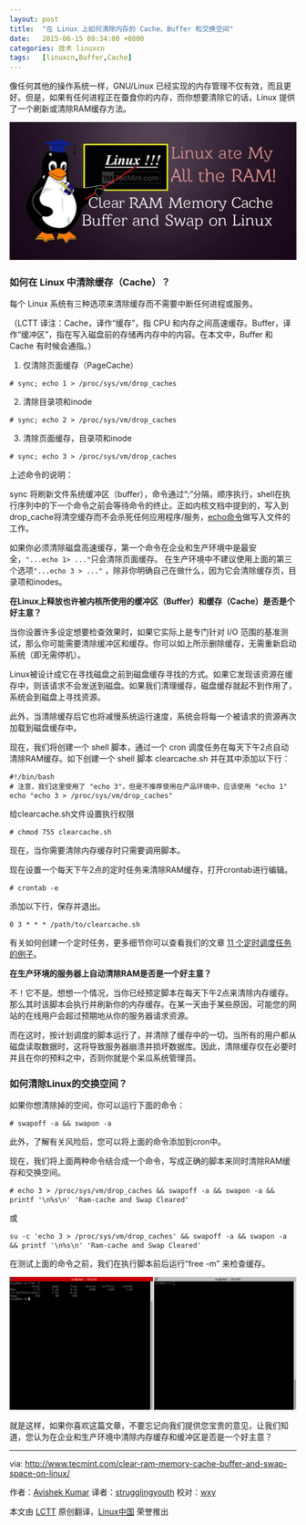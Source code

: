 ```yaml
---
layout: post
title:	"在 Linux 上如何清除内存的 Cache、Buffer 和交换空间"
date:	2015-06-15 09:34:00 +0800 
categories:	技术 linuxcn 
tags:	[linuxcn,Buffer,Cache]
---
```



像任何其他的操作系统一样，GNU/Linux 已经实现的内存管理不仅有效，而且更好。但是，如果有任何进程正在蚕食你的内存，而你想要清除它的话，Linux 提供了一个刷新或清除RAM缓存方法。


![Clear RAM Cache and Swap in Linux](/Asserts/Images/album/201506/14/223628fnaf2ja11f0azaf0.jpg)


### 如何在 Linux 中清除缓存（Cache）？


每个 Linux 系统有三种选项来清除缓存而不需要中断任何进程或服务。


（LCTT 译注：Cache，译作“缓存”，指 CPU 和内存之间高速缓存。Buffer，译作“缓冲区”，指在写入磁盘前的存储再内存中的内容。在本文中，Buffer 和 Cache 有时候会通指。）


1. 仅清除页面缓存（PageCache）



```
# sync; echo 1 > /proc/sys/vm/drop_caches       

```
2. 清除目录项和inode



```
# sync; echo 2 > /proc/sys/vm/drop_caches       

```
3. 清除页面缓存，目录项和inode



```
# sync; echo 3 > /proc/sys/vm/drop_caches 

```


上述命令的说明：


sync 将刷新文件系统缓冲区（buffer），命令通过“;”分隔，顺序执行，shell在执行序列中的下一个命令之前会等待命令的终止。正如内核文档中提到的，写入到drop\_cache将清空缓存而不会杀死任何应用程序/服务，[echo命令](/article-3592-1.html)做写入文件的工作。


如果你必须清除磁盘高速缓存，第一个命令在企业和生产环境中是最安全，`"...echo 1> ..."`只会清除页面缓存。 在生产环境中不建议使用上面的第三个选项`"...echo 3 > ..."` ，除非你明确自己在做什么，因为它会清除缓存页，目录项和inodes。


**在Linux上释放也许被内核所使用的缓冲区（Buffer）和缓存（Cache）是否是个好主意？**


当你设置许多设定想要检查效果时，如果它实际上是专门针对 I/O 范围的基准测试，那么你可能需要清除缓冲区和缓存。你可以如上所示删除缓存，无需重新启动系统（即无需停机）。


Linux被设计成它在寻找磁盘之前到磁盘缓存寻找的方式。如果它发现该资源在缓存中，则该请求不会发送到磁盘。如果我们清理缓存，磁盘缓存就起不到作用了，系统会到磁盘上寻找资源。


此外，当清除缓存后它也将减慢系统运行速度，系统会将每一个被请求的资源再次加载到磁盘缓存中。


现在，我们将创建一个 shell 脚本，通过一个 cron 调度任务在每天下午2点自动清除RAM缓存。如下创建一个 shell 脚本 clearcache.sh 并在其中添加以下行：



```
#!/bin/bash
# 注意，我们这里使用了 "echo 3"，但是不推荐使用在产品环境中，应该使用 "echo 1"
echo "echo 3 > /proc/sys/vm/drop_caches"

```

给clearcache.sh文件设置执行权限



```
# chmod 755 clearcache.sh

```

现在，当你需要清除内存缓存时只需要调用脚本。


现在设置一个每天下午2点的定时任务来清除RAM缓存，打开crontab进行编辑。



```
# crontab -e

```

添加以下行，保存并退出。



```
0 3 * * * /path/to/clearcache.sh

```

有关如何创建一个定时任务，更多细节你可以查看我们的文章 [11 个定时调度任务的例子](http://www.tecmint.com/11-cron-scheduling-task-examples-in-linux/)。


**在生产环境的服务器上自动清除RAM是否是一个好主意？**


不！它不是。想想一个情况，当你已经预定脚本在每天下午2点来清除内存缓存。那么其时该脚本会执行并刷新你的内存缓存。在某一天由于某些原因，可能您的网站的在线用户会超过预期地从你的服务器请求资源。


而在这时，按计划调度的脚本运行了，并清除了缓存中的一切。当所有的用户都从磁盘读取数据时，这将导致服务器崩溃并损坏数据库。因此，清除缓存仅在必要时并且在你的预料之中，否则你就是个呆瓜系统管理员。


### 如何清除Linux的交换空间？


如果你想清除掉的空间，你可以运行下面的命令：



```
# swapoff -a && swapon -a

```

此外，了解有关风险后，您可以将上面的命令添加到cron中。


现在，我们将上面两种命令结合成一个命令，写成正确的脚本来同时清除RAM缓存和交换空间。



```
# echo 3 > /proc/sys/vm/drop_caches && swapoff -a && swapon -a && printf '\n%s\n' 'Ram-cache and Swap Cleared'

```

或



```
su -c 'echo 3 > /proc/sys/vm/drop_caches' && swapoff -a && swapon -a && printf '\n%s\n' 'Ram-cache and Swap Cleared'

```

在测试上面的命令之前，我们在执行脚本前后运行“free -m” 来检查缓存。


![Clear RAM Cache and Swap Space](/Asserts/Images/album/201506/14/223630gbmhh70umvj00fl8.gif)


就是这样，如果你喜欢这篇文章，不要忘记向我们提供您宝贵的意见，让我们知道，您认为在企业和生产环境中清除内存缓存和缓冲区是否是一个好主意？




---


via: <http://www.tecmint.com/clear-ram-memory-cache-buffer-and-swap-space-on-linux/>


作者：[Avishek Kumar](http://www.tecmint.com/author/avishek/) 译者：[strugglingyouth](https://github.com/strugglingyouth) 校对：[wxy](https://github.com/wxy)


本文由 [LCTT](https://github.com/LCTT/TranslateProject) 原创翻译，[Linux中国](https://linux.cn/) 荣誉推出
